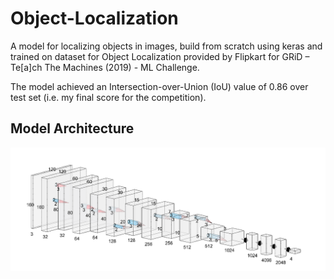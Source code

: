 # Object-Localization
<p>A model for localizing objects in images, build from scratch using keras and trained on dataset for Object Localization provided by Flipkart for GRiD – Te[a]ch The Machines (2019) - ML Challenge.</p>
<p>The model achieved an Intersection-over-Union (IoU) value of 0.86 over test set (i.e. my final score for the competition).</p>
<h2>Model Architecture</h2>
<kbd><img src="./source/architecture.png"></kbd>

